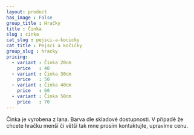 ```yaml
---
layout: product
has_image : False
group_title : Hračky
title : Činka
slug : cinka
cat_slug : pejsci-a-kocicky
cat_title : Pejsci a kočičky
group_slug : hracky
pricing:
  - variant : Činka 20cm
    price   : 40
  - variant : Činka 30cm
    price   : 50
  - variant : Činka 40cm
    price   : 60
  - variant : Činka 50cm
    price   : 70
---
```


Činka je vyrobena z lana. Barva dle skladové dostupnosti. V případě že chcete hračku menší či větší tak mne prosím kontaktujte, upravíme cenu.

